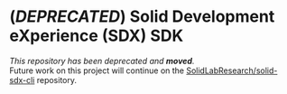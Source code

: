 # (*DEPRECATED*) Solid Development eXperience (SDX) SDK 
_This repository has been deprecated and **moved**._  
Future work on this project will continue on the [SolidLabResearch/solid-sdx-cli](https://github.com/SolidLabResearch/solid-sdx-cli) repository.

